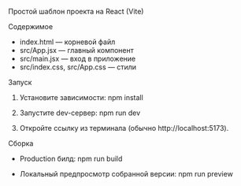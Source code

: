 Простой шаблон проекта на React (Vite)


Содержимое
- index.html — корневой файл
- src/App.jsx — главный компонент
- src/main.jsx — вход в приложение
- src/index.css, src/App.css — стили

Запуск
1) Установите зависимости:
   npm install

2) Запустите dev-сервер:
   npm run dev

3) Откройте ссылку из терминала (обычно http://localhost:5173).

Сборка
- Production билд:
  npm run build

- Локальный предпросмотр собранной версии:
  npm run preview